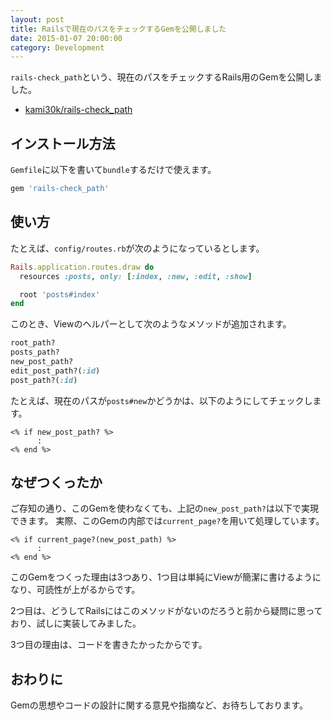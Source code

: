 ```yaml
---
layout: post
title: Railsで現在のパスをチェックするGemを公開しました
date: 2015-01-07 20:00:00
category: Development
---
```


`rails-check_path`という、現在のパスをチェックするRails用のGemを公開しました。

- [kami30k/rails-check_path](https://github.com/kami30k/rails-check_path)

## インストール方法

`Gemfile`に以下を書いて`bundle`するだけで使えます。

```ruby
gem 'rails-check_path'
```

## 使い方

たとえば、`config/routes.rb`が次のようになっているとします。

```ruby
Rails.application.routes.draw do
  resources :posts, only: [:index, :new, :edit, :show]

  root 'posts#index'
end
```

このとき、Viewのヘルパーとして次のようなメソッドが追加されます。

```ruby
root_path?
posts_path?
new_post_path?
edit_post_path?(:id)
post_path?(:id)
```

たとえば、現在のパスが`posts#new`かどうかは、以下のようにしてチェックします。

```erb
<% if new_post_path? %>
      :
<% end %>
```

## なぜつくったか

ご存知の通り、このGemを使わなくても、上記の`new_post_path?`は以下で実現できます。
実際、このGemの内部では`current_page?`を用いて処理しています。

```erb
<% if current_page?(new_post_path) %>
      :
<% end %>
```

このGemをつくった理由は3つあり、1つ目は単純にViewが簡潔に書けるようになり、可読性が上がるからです。

2つ目は、どうしてRailsにはこのメソッドがないのだろうと前から疑問に思っており、試しに実装してみました。

3つ目の理由は、コードを書きたかったからです。

## おわりに

Gemの思想やコードの設計に関する意見や指摘など、お待ちしております。
